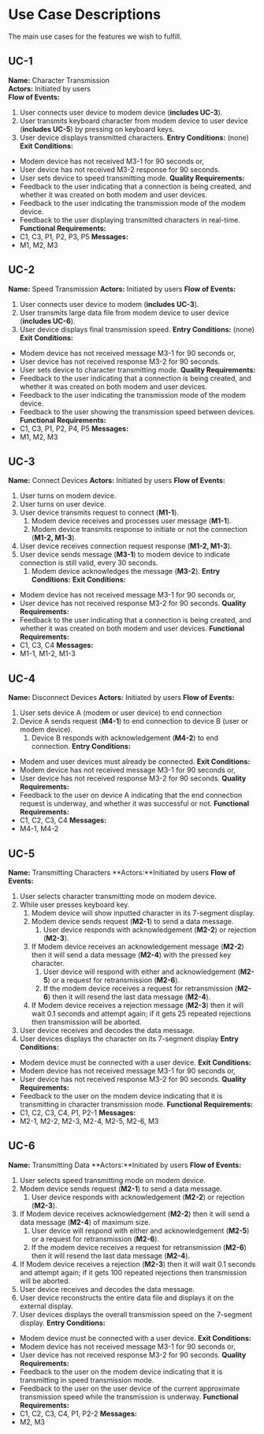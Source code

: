 # Use Case Descriptions
The main use cases for the features we wish to fulfill.

## UC-1
**Name:** Character Transmission  
**Actors:** Initiated by users  
**Flow of Events:**
1. User connects user device to modem device (**includes UC-3**).
2. User transmits keyboard character from modem device to user device (**includes UC-5**) by pressing on keyboard keys.
3. User device displays transmitted characters.
**Entry Conditions:** (none)  
**Exit Conditions:**  
- Modem device has not received M3-1 for 90 seconds or,
- User device has not received M3-2 response for 90 seconds.
- User sets device to speed transmitting mode.
**Quality Requirements:**  
- Feedback to the user indicating that a connection is being created, and whether it was created on both modem and user devices.
- Feedback to the user indicating the transmission mode of the modem device.
- Feedback to the user displaying transmitted characters in real-time.
**Functional Requirements:**   
-  C1, C3, P1, P2, P3, P5
**Messages:**   
-  M1, M2, M3

## UC-2
**Name:** Speed Transmission
**Actors:** Initiated by users
**Flow of Events:** 
1. User connects user device to modem (**includes UC-3**).
2. User transmits large data file from modem device to user device (**includes UC-6**).
3. User device displays final transmission speed.
**Entry Conditions:** (none)
**Exit Conditions:** 
- Modem device has not received message M3-1 for 90 seconds or,
- User device has not received response M3-2 for 90 seconds.
- User sets device to character transmitting mode.
**Quality Requirements:** 
- Feedback to the user indicating that a connection is being created, and whether it was created on both modem and user devices.
- Feedback to the user indicating the transmission mode of the modem device.
- Feedback to the user showing the transmission speed between devices.
**Functional Requirements:** 
-  C1, C3, P1, P2, P4, P5
**Messages:** 
- M1, M2, M3

## UC-3
**Name:** Connect Devices
**Actors:** Initiated by users
**Flow of Events:**
1. User turns on modem device.
2. User turns on user device.
3. User device transmits request to connect (**M1-1**). 
	1. Modem device receives and processes user message (**M1-1**).
	2. Modem device transmits response to initiate or not the connection (**M1-2, M1-3**).
4. User device receives connection request response (**M1-2, M1-3**).
5. User device sends message (**M3-1**) to modem device to indicate connection is still valid, every 30 seconds.
	1. Modem device acknowledges the message (**M3-2**).
**Entry Conditions:** 
**Exit Conditions:**
- Modem device has not received message M3-1 for 90 seconds or,
- User device has not received response M3-2 for 90 seconds.
**Quality Requirements:**
- Feedback to the user indicating that a connection is being created, and whether it was created on both modem and user devices.
**Functional Requirements:** 
-  C1, C3, C4
**Messages:** 
-  M1-1, M1-2, M1-3

## UC-4
**Name:** Disconnect Devices
**Actors:** Initiated by users
**Flow of Events:**
1. User sets device A (modem or user device) to end connection
2. Device A sends request (**M4-1**) to end connection to device B (user or modem device).
	1. Device B responds with acknowledgement  (**M4-2**) to end connection.
**Entry Conditions:**
- Modem and user devices must already be connected.
**Exit Conditions:**
- Modem device has not received message M3-1 for 90 seconds or,
- User device has not received response M3-2 for 90 seconds.
**Quality Requirements:**
- Feedback to the user on device A indicating that the end connection request is underway, and whether it was successful or not.
**Functional Requirements:**
- C1, C2, C3, C4
**Messages:**
- M4-1, M4-2

## UC-5
**Name:** Transmitting Characters
**Actors:**Initiated by users
**Flow of Events:**
1. User selects character transmitting mode on modem device.
2. While user presses keyboard key.
	1. Modem device will show inputted character in its 7-segment display.
	2. Modem device sends request (**M2-1**) to send a data message.
		1. User device responds with acknowledgement (**M2-2**) or rejection (**M2-3**).
	3. If Modem device receives an acknowledgement message (**M2-2**) then it will send a data message (**M2-4**) with the pressed key character.
		1. User device will respond with either and acknowledgement (**M2-5**) or a request for retransmission (**M2-6**).
		2. If the modem device receives a request for retransmission (**M2-6**) then it will resend the last data message (**M2-4**).
	4. If Modem device receives a rejection message (**M2-3**) then it will wait 0.1 seconds and attempt again; if it gets 25 repeated rejections then transmission will be aborted.
3. User device receives and decodes the data message.
4. User devices displays the character on its 7-segment display
**Entry Conditions:**
- Modem device must be connected with a user device.
**Exit Conditions:**
- Modem device has not received message M3-1 for 90 seconds or,
- User device has not received response M3-2 for 90 seconds.
**Quality Requirements:**
- Feedback to the user on the modem device indicating that it is transmitting in character transmission mode.
**Functional Requirements:**
- C1, C2, C3, C4, P1, P2-1
**Messages:**
- M2-1, M2-2, M2-3, M2-4,  M2-5, M2-6, M3

## UC-6
**Name:** Transmitting Data
**Actors:**Initiated by users
**Flow of Events:**
1. User selects speed transmitting mode on modem device.
2. Modem device sends request (**M2-1**) to send a data message.
	1. User device responds with acknowledgement (**M2-2**) or rejection (**M2-3**).
3. If Modem device receives acknowledgement (**M2-2**) then it will send a data message (**M2-4**) of maximum size.
	1. User device will respond with either and acknowledgement (**M2-5**) or a request for retransmission (**M2-6**).
	2. If the modem device receives a request for retransmission (**M2-6**) then it will resend the last data message (**M2-4**).
4. If Modem device receives a rejection (**M2-3**) then it will wait 0.1 seconds and attempt again; if it gets 100 repeated rejections then transmission will be aborted.
5. User device receives and decodes the data message.
6. User device reconstructs the entire data file and displays it on the external display.
7. User devices displays the overall transmission speed on the 7-segment display.
**Entry Conditions:**
- Modem device must be connected with a user device.
**Exit Conditions:**
- Modem device has not received message M3-1 for 90 seconds or,
- User device has not received response M3-2 for 90 seconds.
**Quality Requirements:**
- Feedback to the user on the modem device indicating that it is transmitting in speed transmission mode.
- Feedback to the user on the user device of the current approximate transmission speed while the transmission is underway.
**Functional Requirements:**
- C1, C2, C3, C4, P1, P2-2
**Messages:**
- M2, M3